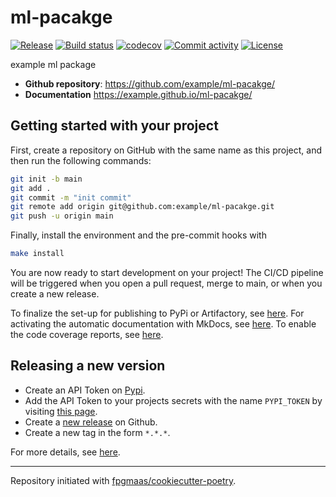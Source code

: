 # ml-pacakge

[![Release](https://img.shields.io/github/v/release/example/ml-pacakge)](https://img.shields.io/github/v/release/example/ml-pacakge)
[![Build status](https://img.shields.io/github/actions/workflow/status/example/ml-pacakge/main.yml?branch=main)](https://github.com/example/ml-pacakge/actions/workflows/main.yml?query=branch%3Amain)
[![codecov](https://codecov.io/gh/example/ml-pacakge/branch/main/graph/badge.svg)](https://codecov.io/gh/example/ml-pacakge)
[![Commit activity](https://img.shields.io/github/commit-activity/m/example/ml-pacakge)](https://img.shields.io/github/commit-activity/m/example/ml-pacakge)
[![License](https://img.shields.io/github/license/example/ml-pacakge)](https://img.shields.io/github/license/example/ml-pacakge)

example ml package

- **Github repository**: <https://github.com/example/ml-pacakge/>
- **Documentation** <https://example.github.io/ml-pacakge/>

## Getting started with your project

First, create a repository on GitHub with the same name as this project, and then run the following commands:

```bash
git init -b main
git add .
git commit -m "init commit"
git remote add origin git@github.com:example/ml-pacakge.git
git push -u origin main
```

Finally, install the environment and the pre-commit hooks with

```bash
make install
```

You are now ready to start development on your project!
The CI/CD pipeline will be triggered when you open a pull request, merge to main, or when you create a new release.

To finalize the set-up for publishing to PyPi or Artifactory, see [here](https://fpgmaas.github.io/cookiecutter-poetry/features/publishing/#set-up-for-pypi).
For activating the automatic documentation with MkDocs, see [here](https://fpgmaas.github.io/cookiecutter-poetry/features/mkdocs/#enabling-the-documentation-on-github).
To enable the code coverage reports, see [here](https://fpgmaas.github.io/cookiecutter-poetry/features/codecov/).

## Releasing a new version

- Create an API Token on [Pypi](https://pypi.org/).
- Add the API Token to your projects secrets with the name `PYPI_TOKEN` by visiting [this page](https://github.com/example/ml-pacakge/settings/secrets/actions/new).
- Create a [new release](https://github.com/example/ml-pacakge/releases/new) on Github.
- Create a new tag in the form `*.*.*`.

For more details, see [here](https://fpgmaas.github.io/cookiecutter-poetry/features/cicd/#how-to-trigger-a-release).

---

Repository initiated with [fpgmaas/cookiecutter-poetry](https://github.com/fpgmaas/cookiecutter-poetry).
